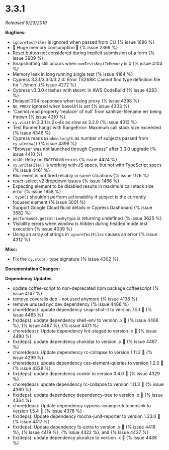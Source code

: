 # 3.3.1

*Released 5/23/2019*

**Bugfixes:**

 - `ignoreTestFiles` is ignored when passed from CLI {% issue 1696 %}
 - 🍴 Huge memory consumption 🍴 {% issue 2366 %}
 - Reset button not considered during Implicit submission of a form {% issue 3909 %}
 - Snapshotting still occurs when `numTestsKeptInMemory` is 0 {% issue 4104 %}
 - Memory leak in long running single test {% issue 4164 %}
 - Cypress 3.3.1/3.3.0/3.2.0: Error TS2688: Cannot find type definition file for '../sinon' {% issue 4272 %}
 - Cypress v3.3.0 crashes with `ENOSPC` in AWS CodeBuild {% issue 4283 %}
 - Delayed 304 responses when using proxy {% issue 4298 %}
 - `NO_PROXY` ignored when baseUrl is set {% issue 4303 %}
 - 'Cannot read property \'replace\' of null' from sanitize-filename err being thrown {% issue 4310 %}
 - `cy.visit` in 3.3.1 is 2x-4x as slow as 3.2.0 {% issue 4313 %}
 - Test Runner hangs with RangeError: Maximum call stack size exceeded {% issue 4346 %}
 - Cypress reads `Window.length` as number of subjects passed from `cy.window()`   {% issue 4396 %}
 - "Browser was not launched through Cypress" after 3.3.0 upgrade {% issue 4410 %}
 - vistit: Retry on `ENOTFOUND` errors {% issue 4424 %}
 - `cy.writeFile()` is working with JS specs, but not with TypeScript specs {% issue 4461 %}
 - Blur event is not fired reliably in some situations {% issue 1176 %}
 - react-select v2 dropdown issues {% issue 1486 %}
 - Expecting element to be disabled results in maximum call stack size error {% issue 1958 %}
 - `.type()` shouldn't perform actionability if subject is the currently focused element  {% issue 3001 %}
 - Support Google Cloud Build details in Cypress Dashboard {% issue 3582 %}
 - `performance.getEntriesByType` is returning undefined {% issue 3625 %}
 - Visibility errors when window is hidden during headed mode test execution {% issue 4039 %}
 - Using an array of strings in `ignoreTestFiles` causes an error {% issue 4312 %}

**Misc:**

 - Fix the `cy.stub()` type signature {% issue 4302 %}

**Documentation Changes:**

**Dependency Updates**

 - update coffee-script to non-deprecated npm package coffeescript {% issue 4147 %}
 - remove coveralls dep - not used anymore {% issue 4138 %}
 - remove unused nyc dev dependency {% issue 4486 %}
 - chore(deps): update dependency snap-shot-it to version 7.5.1 🌟 {% issue 4465 %}
 - fix(deps): update dependency shell-env to version .x 🌟 {% issue 4466 %}, {% issue 4467 %}, {% issue 4471 %}
 - chore(deps): Update dependency lint-staged to version .x 🌟 {% issue 4480 %}
 - fix(deps): update dependency chokidar to version .x 🌟 {% issue 4487 %}
 - chore(deps): Update dependency rc-collapse to version 1.11.2 🌟 {% issue 4299 %}
 - chore(deps): update dependency css-element-queries to version 1.2.0 🌟 {% issue 4328 %}
 - fix(deps): update dependency cookie to version 0.4.0 🌟 {% issue 4329 %}
 - chore(deps): update dependency rc-collapse to version 1.11.3 🌟 {% issue 4360 %}
 - fix(deps): update dependency dependency-tree to version .x 🌟 {% issue 4364 %}
 - chore(deps): Update dependency cypress-example-kitchensink to version 1.5.4 🌟 {% issue 4378 %}
 - fix(deps): Update dependency mocha-junit-reporter to version 1.23.0 🌟 {% issue 4417 %}
 - fix(deps): Update dependency fs-extra to version .x 🌟 {% issue 4418 %}, {% issue 4419 %}, {% issue 4422 %}, and {% issue 4437 %}
 - fix(deps): update dependency pluralize to version .x 🌟 {% issue 4438 %}